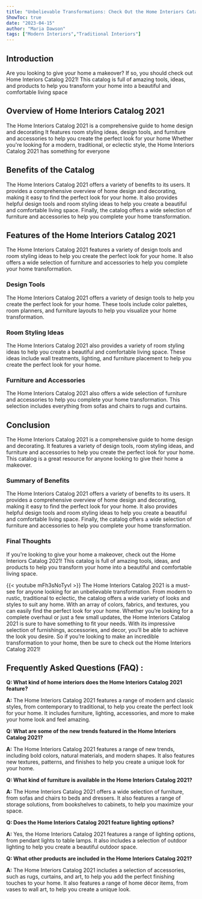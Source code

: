 ```yaml
---
title: "Unbelievable Transformations: Check Out the Home Interiors Catalog 2021!"
ShowToc: true 
date: "2023-04-15"
author: "Maria Dawson" 
tags: ["Modern Interiors","Traditional Interiors"]
---
```

## Introduction 
Are you looking to give your home a makeover? If so, you should check out Home Interiors Catalog 2021! This catalog is full of amazing tools, ideas, and products to help you transform your home into a beautiful and comfortable living space 

## Overview of Home Interiors Catalog 2021
The Home Interiors Catalog 2021 is a comprehensive guide to home design and decorating It features room styling ideas, design tools, and furniture and accessories to help you create the perfect look for your home Whether you're looking for a modern, traditional, or eclectic style, the Home Interiors Catalog 2021 has something for everyone 

## Benefits of the Catalog
The Home Interiors Catalog 2021 offers a variety of benefits to its users. It provides a comprehensive overview of home design and decorating, making it easy to find the perfect look for your home. It also provides helpful design tools and room styling ideas to help you create a beautiful and comfortable living space. Finally, the catalog offers a wide selection of furniture and accessories to help you complete your home transformation. 

## Features of the Home Interiors Catalog 2021
The Home Interiors Catalog 2021 features a variety of design tools and room styling ideas to help you create the perfect look for your home. It also offers a wide selection of furniture and accessories to help you complete your home transformation. 

### Design Tools
The Home Interiors Catalog 2021 offers a variety of design tools to help you create the perfect look for your home. These tools include color palettes, room planners, and furniture layouts to help you visualize your home transformation. 

### Room Styling Ideas
The Home Interiors Catalog 2021 also provides a variety of room styling ideas to help you create a beautiful and comfortable living space. These ideas include wall treatments, lighting, and furniture placement to help you create the perfect look for your home. 

### Furniture and Accessories
The Home Interiors Catalog 2021 also offers a wide selection of furniture and accessories to help you complete your home transformation. This selection includes everything from sofas and chairs to rugs and curtains. 

## Conclusion
The Home Interiors Catalog 2021 is a comprehensive guide to home design and decorating. It features a variety of design tools, room styling ideas, and furniture and accessories to help you create the perfect look for your home. This catalog is a great resource for anyone looking to give their home a makeover. 

### Summary of Benefits
The Home Interiors Catalog 2021 offers a variety of benefits to its users. It provides a comprehensive overview of home design and decorating, making it easy to find the perfect look for your home. It also provides helpful design tools and room styling ideas to help you create a beautiful and comfortable living space. Finally, the catalog offers a wide selection of furniture and accessories to help you complete your home transformation. 

### Final Thoughts
If you're looking to give your home a makeover, check out the Home Interiors Catalog 2021! This catalog is full of amazing tools, ideas, and products to help you transform your home into a beautiful and comfortable living space.

{{< youtube mFh3sNoTyvI >}} 
The Home Interiors Catalog 2021 is a must-see for anyone looking for an unbelievable transformation. From modern to rustic, traditional to eclectic, the catalog offers a wide variety of looks and styles to suit any home. With an array of colors, fabrics, and textures, you can easily find the perfect look for your home. Whether you’re looking for a complete overhaul or just a few small updates, the Home Interiors Catalog 2021 is sure to have something to fit your needs. With its impressive selection of furnishings, accessories, and decor, you’ll be able to achieve the look you desire. So if you’re looking to make an incredible transformation to your home, then be sure to check out the Home Interiors Catalog 2021!

## Frequently Asked Questions (FAQ) :
**Q: What kind of home interiors does the Home Interiors Catalog 2021 feature?**

**A:** The Home Interiors Catalog 2021 features a range of modern and classic styles, from contemporary to traditional, to help you create the perfect look for your home. It includes furniture, lighting, accessories, and more to make your home look and feel amazing. 

**Q: What are some of the new trends featured in the Home Interiors Catalog 2021?**

**A:** The Home Interiors Catalog 2021 features a range of new trends, including bold colors, natural materials, and modern shapes. It also features new textures, patterns, and finishes to help you create a unique look for your home. 

**Q: What kind of furniture is available in the Home Interiors Catalog 2021?**

**A:** The Home Interiors Catalog 2021 offers a wide selection of furniture, from sofas and chairs to beds and dressers. It also features a range of storage solutions, from bookshelves to cabinets, to help you maximize your space. 

**Q: Does the Home Interiors Catalog 2021 feature lighting options?**

**A:** Yes, the Home Interiors Catalog 2021 features a range of lighting options, from pendant lights to table lamps. It also includes a selection of outdoor lighting to help you create a beautiful outdoor space. 

**Q: What other products are included in the Home Interiors Catalog 2021?**

**A:** The Home Interiors Catalog 2021 includes a selection of accessories, such as rugs, curtains, and art, to help you add the perfect finishing touches to your home. It also features a range of home décor items, from vases to wall art, to help you create a unique look.




